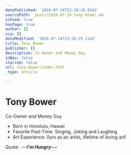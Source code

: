 ```yaml
---
datePublished: '2016-07-24T23:28:26.034Z'
sourcePath: _posts/2016-07-24-tony-bower.md
inFeed: true
hasPage: true
author: []
via: {}
dateModified: '2016-07-24T23:28:25.114Z'
title: Tony Bower
publisher: {}
description: Co-Owner and Money Guy
inNav: false
starred: false
url: tony-bower/index.html
_type: Article

---
```

# Tony Bower

Co-Owner and Money Guy

* Born in Honolulu, Hawaii
* Favorite Past-Time: Singing, Joking and Laughing
* Art Experience: 0yrs as an artist, lifetime of loving art!

Quote: _**---I'm Hungry---**_